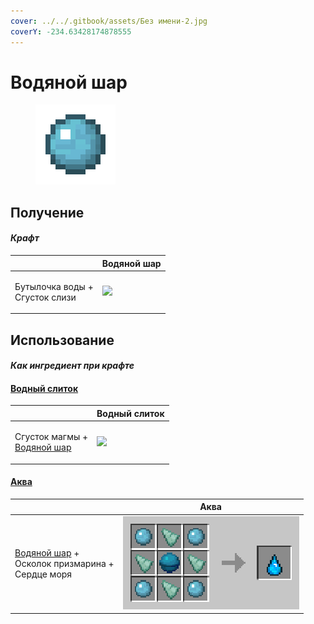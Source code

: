 ```yaml
---
cover: ../../.gitbook/assets/Без имени-2.jpg
coverY: -234.63428174878555
---
```


# Водяной шар

<figure><img src="../../.gitbook/assets/aqua_ball_128.png" alt=""><figcaption></figcaption></figure>

## Получение

#### _Крафт_

|                                          | Водяной шар                               |
| ---------------------------------------- | ----------------------------------------- |
| <p>Бутылочка воды +<br>Сгусток слизи</p> | ![](../../.gitbook/assets/aqua\_ball.png) |

## Использование

#### _Как ингредиент при крафте_

#### [Водный слиток](aquatic\_ingot.md)

|                                                                  | Водный слиток                                 |
| ---------------------------------------------------------------- | --------------------------------------------- |
| <p>Сгусток магмы +<br><a href="aqua_ball.md">Водяной шар</a></p> | ![](../../.gitbook/assets/aquatic\_ingot.png) |

#### [Аква](aqua.md)

|                                                                                        | Аква                                |
| -------------------------------------------------------------------------------------- | ----------------------------------- |
| <p><a href="aqua_ball.md">Водяной шар</a> +<br>Осколок призмарина +<br>Сердце моря</p> | ![](../../.gitbook/assets/aqua.png) |
